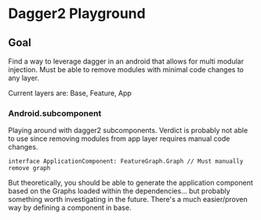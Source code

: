 # Dagger2 Playground

## Goal
Find a way to leverage dagger in an android that allows for multi modular injection. Must be able to remove modules with minimal code changes to any layer.

Current layers are: Base, Feature, App

### Android.subcomponent

Playing around with dagger2 subcomponents. Verdict is probably not able to use since removing modules from app layer requires manual code changes. 

```
interface ApplicationComponent: FeatureGraph.Graph // Must manually remove graph
```

But theoretically, you should be able to generate the application component based on the Graphs loaded within the dependencies... but probably something worth investigating in the future. There's a much easier/proven way by defining a component in base.
